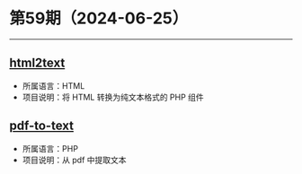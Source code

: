 # 第59期（2024-06-25）

---
## [html2text](https://github.com/soundasleep/html2text)
- 所属语言：HTML
- 项目说明：将 HTML 转换为纯文本格式的 PHP 组件

## [pdf-to-text](https://github.com/spatie/pdf-to-text)
- 所属语言：PHP
- 项目说明：从 pdf 中提取文本
